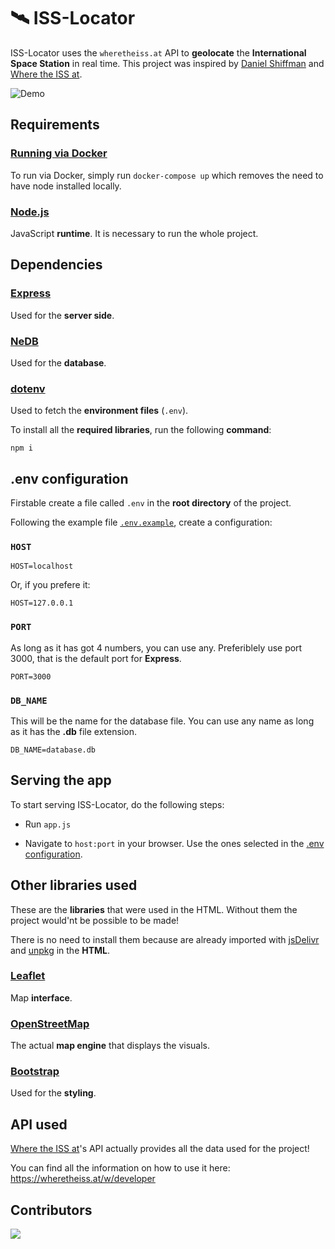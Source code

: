 # 🛰 ISS-Locator

ISS-Locator uses the `wheretheiss.at` API to **geolocate** the **International Space Station** in real time.
This project was inspired by [Daniel Shiffman](https://github.com/shiffman) and [Where the ISS at](https://wheretheiss.at/).

![Demo](.github/img/demo.png)

## Requirements

### [Running via Docker](https://docs.docker.com/get-docker/)

To run via Docker, simply run `docker-compose up` which removes the need to have node installed locally.

### [Node.js](https://nodejs.org/)

JavaScript **runtime**. It is necessary to run the whole project.

## Dependencies

### [Express](https://www.npmjs.com/package/express)

Used for the **server side**.

### [NeDB](https://www.npmjs.com/package/nedb)

Used for the **database**.

### [dotenv](https://www.npmjs.com/package/dotenv)

Used to fetch the **environment files** (`.env`).

To install all the **required libraries**, run the following **command**:

```
npm i
```

## .env configuration

Firstable create a file called `.env` in the **root directory** of the project.

Following the example file [`.env.example`](https://github.com/Fonta22/iss-locator/blob/main/.env.example), create a configuration:

### `HOST`
```
HOST=localhost 
```
Or, if you prefere it:

```
HOST=127.0.0.1
```

### `PORT`

As long as it has got 4 numbers, you can use any. Preferiblely use port 3000, that is the default port for **Express**.

```
PORT=3000
```

### `DB_NAME`

This will be the name for the database file. You can use any name as long as it has the **.db** file extension.

```
DB_NAME=database.db
```

## Serving the app

To start serving ISS-Locator, do the following steps:

- Run `app.js`

- Navigate to `host:port` in your browser. Use the ones selected in the [.env configuration](https://github.com/Fonta22/iss-locator#env-configuration).

## Other libraries used

These are the **libraries** that were used in the HTML. Without them the project would'nt be possible to be made!

There is no need to install them because are already imported with [jsDelivr](https://www.jsdelivr.com/) and [unpkg](https://unpkg.com/) in the **HTML**.

### [Leaflet](https://leafletjs.com/)

Map **interface**.

### [OpenStreetMap](https://www.openstreetmap.org/)

The actual **map engine** that displays the visuals.

### [Bootstrap](https://getbootstrap.com/)

Used for the **styling**.

## API used

[Where the ISS at](https://wheretheiss.at)'s API actually provides all the data used for the project!

You can find all the information on how to use it here: https://wheretheiss.at/w/developer

## Contributors

<a href="https://github.com/Fonta22/iss-locator/graphs/contributors">
   <img src="https://contrib.rocks/image?repo=Fonta22/iss-locator"/>
</a>